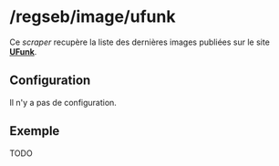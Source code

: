 # /regseb/image/ufunk

Ce *scraper* recupère la liste des dernières images publiées sur le site
**[UFunk](http://TODO.com/)**.

## Configuration

Il n'y a pas de configuration.

## Exemple

TODO

